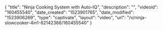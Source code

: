 {
    "title": "Ninja Cooking System with Auto-IQ",
    "description": "",
    "videoid": "160455540",
    "date_created": "1523901765",
    "date_modified": "1523906269",
    "type": "captivate",
    "layout": "video",
    "url": "\/v\/ninja-slowcooker-4in1-62142366\/160455540"
}